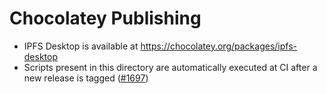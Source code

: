 # Chocolatey Publishing

- IPFS Desktop is available at https://chocolatey.org/packages/ipfs-desktop
- Scripts present in this directory are automatically executed at CI after a new release is tagged ([#1697](https://github.com/ipfs-shipyard/ipfs-desktop/pull/1697))
